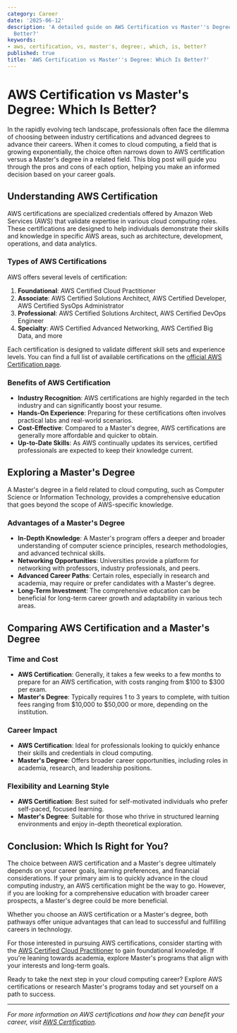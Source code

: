```yaml
---
category: Career
date: '2025-06-12'
description: 'A detailed guide on AWS Certification vs Master''s Degree: Which Is
  Better?'
keywords:
- aws, certification, vs, master's, degree:, which, is, better?
published: true
title: 'AWS Certification vs Master''s Degree: Which Is Better?'
---
```


# AWS Certification vs Master's Degree: Which Is Better?

In the rapidly evolving tech landscape, professionals often face the dilemma of choosing between industry certifications and advanced degrees to advance their careers. When it comes to cloud computing, a field that is growing exponentially, the choice often narrows down to AWS certification versus a Master's degree in a related field. This blog post will guide you through the pros and cons of each option, helping you make an informed decision based on your career goals.

## Understanding AWS Certification

AWS certifications are specialized credentials offered by Amazon Web Services (AWS) that validate expertise in various cloud computing roles. These certifications are designed to help individuals demonstrate their skills and knowledge in specific AWS areas, such as architecture, development, operations, and data analytics.

### Types of AWS Certifications

AWS offers several levels of certification:

1. **Foundational**: AWS Certified Cloud Practitioner
2. **Associate**: AWS Certified Solutions Architect, AWS Certified Developer, AWS Certified SysOps Administrator
3. **Professional**: AWS Certified Solutions Architect, AWS Certified DevOps Engineer
4. **Specialty**: AWS Certified Advanced Networking, AWS Certified Big Data, and more

Each certification is designed to validate different skill sets and experience levels. You can find a full list of available certifications on the [official AWS Certification page](https://aws.amazon.com/certification/).

### Benefits of AWS Certification

- **Industry Recognition**: AWS certifications are highly regarded in the tech industry and can significantly boost your resume.
- **Hands-On Experience**: Preparing for these certifications often involves practical labs and real-world scenarios.
- **Cost-Effective**: Compared to a Master's degree, AWS certifications are generally more affordable and quicker to obtain.
- **Up-to-Date Skills**: As AWS continually updates its services, certified professionals are expected to keep their knowledge current.

## Exploring a Master's Degree

A Master's degree in a field related to cloud computing, such as Computer Science or Information Technology, provides a comprehensive education that goes beyond the scope of AWS-specific knowledge.

### Advantages of a Master's Degree

- **In-Depth Knowledge**: A Master's program offers a deeper and broader understanding of computer science principles, research methodologies, and advanced technical skills.
- **Networking Opportunities**: Universities provide a platform for networking with professors, industry professionals, and peers.
- **Advanced Career Paths**: Certain roles, especially in research and academia, may require or prefer candidates with a Master's degree.
- **Long-Term Investment**: The comprehensive education can be beneficial for long-term career growth and adaptability in various tech areas.

## Comparing AWS Certification and a Master's Degree

### Time and Cost

- **AWS Certification**: Generally, it takes a few weeks to a few months to prepare for an AWS certification, with costs ranging from $100 to $300 per exam.
- **Master's Degree**: Typically requires 1 to 3 years to complete, with tuition fees ranging from $10,000 to $50,000 or more, depending on the institution.

### Career Impact

- **AWS Certification**: Ideal for professionals looking to quickly enhance their skills and credentials in cloud computing.
- **Master's Degree**: Offers broader career opportunities, including roles in academia, research, and leadership positions.

### Flexibility and Learning Style

- **AWS Certification**: Best suited for self-motivated individuals who prefer self-paced, focused learning.
- **Master's Degree**: Suitable for those who thrive in structured learning environments and enjoy in-depth theoretical exploration.

## Conclusion: Which Is Right for You?

The choice between AWS certification and a Master's degree ultimately depends on your career goals, learning preferences, and financial considerations. If your primary aim is to quickly advance in the cloud computing industry, an AWS certification might be the way to go. However, if you are looking for a comprehensive education with broader career prospects, a Master's degree could be more beneficial.

Whether you choose an AWS certification or a Master's degree, both pathways offer unique advantages that can lead to successful and fulfilling careers in technology. 

For those interested in pursuing AWS certifications, consider starting with the [AWS Certified Cloud Practitioner](https://aws.amazon.com/certification/certified-cloud-practitioner/) to gain foundational knowledge. If you're leaning towards academia, explore Master's programs that align with your interests and long-term goals.

Ready to take the next step in your cloud computing career? Explore AWS certifications or research Master's programs today and set yourself on a path to success.

---

*For more information on AWS certifications and how they can benefit your career, visit [AWS Certification](https://aws.amazon.com/certification/).*